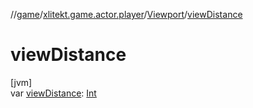 //[game](../../../index.md)/[xlitekt.game.actor.player](../index.md)/[Viewport](index.md)/[viewDistance](view-distance.md)

# viewDistance

[jvm]\
var [viewDistance](view-distance.md): [Int](https://kotlinlang.org/api/latest/jvm/stdlib/kotlin/-int/index.html)
